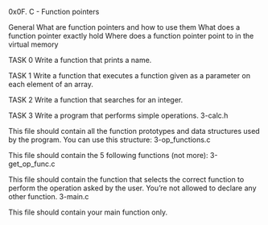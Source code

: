 0x0F. C - Function pointers

General
What are function pointers and how to use them
What does a function pointer exactly hold
Where does a function pointer point to in the virtual memory

TASK 0
Write a function that prints a name.

TASK 1
Write a function that executes a function given as a parameter on each element of an array.

TASK 2
Write a function that searches for an integer.

TASK 3
Write a program that performs simple operations.
3-calc.h

This file should contain all the function prototypes and data structures used by the program. You can use this structure:
3-op_functions.c

This file should contain the 5 following functions (not more):
3-get_op_func.c

This file should contain the function that selects the correct function to perform the operation asked by the user. You’re not allowed to declare any other function.
3-main.c

This file should contain your main function only.
